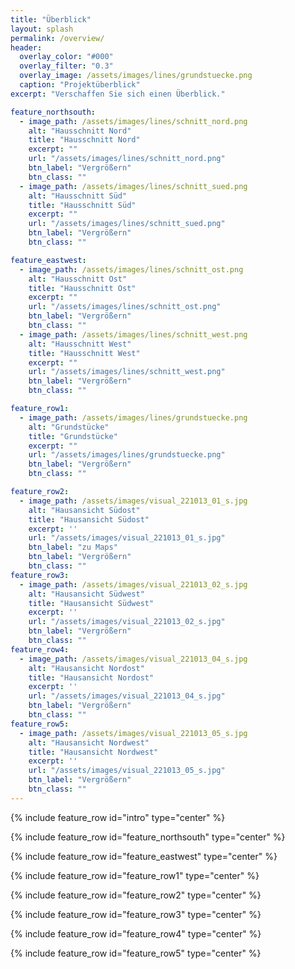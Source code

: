 ```yaml
---
title: "Überblick"
layout: splash
permalink: /overview/
header:
  overlay_color: "#000"
  overlay_filter: "0.3"
  overlay_image: /assets/images/lines/grundstuecke.png
  caption: "Projektüberblick"
excerpt: "Verschaffen Sie sich einen Überblick."

feature_northsouth:
  - image_path: /assets/images/lines/schnitt_nord.png
    alt: "Hausschnitt Nord"
    title: "Hausschnitt Nord"
    excerpt: ""
    url: "/assets/images/lines/schnitt_nord.png"
    btn_label: "Vergrößern"
    btn_class: ""
  - image_path: /assets/images/lines/schnitt_sued.png
    alt: "Hausschnitt Süd"
    title: "Hausschnitt Süd"
    excerpt: ""
    url: "/assets/images/lines/schnitt_sued.png"
    btn_label: "Vergrößern"
    btn_class: ""

feature_eastwest:
  - image_path: /assets/images/lines/schnitt_ost.png
    alt: "Hausschnitt Ost"
    title: "Hausschnitt Ost"
    excerpt: ""
    url: "/assets/images/lines/schnitt_ost.png"
    btn_label: "Vergrößern"
    btn_class: ""
  - image_path: /assets/images/lines/schnitt_west.png
    alt: "Hausschnitt West"
    title: "Hausschnitt West"
    excerpt: ""
    url: "/assets/images/lines/schnitt_west.png"
    btn_label: "Vergrößern"
    btn_class: ""

feature_row1:
  - image_path: /assets/images/lines/grundstuecke.png
    alt: "Grundstücke"
    title: "Grundstücke"
    excerpt: ""
    url: "/assets/images/lines/grundstuecke.png"
    btn_label: "Vergrößern"
    btn_class: ""

feature_row2:
  - image_path: /assets/images/visual_221013_01_s.jpg
    alt: "Hausansicht Südost"
    title: "Hausansicht Südost"
    excerpt: ''
    url: "/assets/images/visual_221013_01_s.jpg"
    btn_label: "zu Maps"
    btn_label: "Vergrößern"
    btn_class: ""
feature_row3:
  - image_path: /assets/images/visual_221013_02_s.jpg
    alt: "Hausansicht Südwest"
    title: "Hausansicht Südwest"
    excerpt: ''
    url: "/assets/images/visual_221013_02_s.jpg"
    btn_label: "Vergrößern"
    btn_class: ""
feature_row4:
  - image_path: /assets/images/visual_221013_04_s.jpg
    alt: "Hausansicht Nordost"
    title: "Hausansicht Nordost"
    excerpt: ''
    url: "/assets/images/visual_221013_04_s.jpg"
    btn_label: "Vergrößern"
    btn_class: ""
feature_row5:
  - image_path: /assets/images/visual_221013_05_s.jpg
    alt: "Hausansicht Nordwest"
    title: "Hausansicht Nordwest"
    excerpt: ''
    url: "/assets/images/visual_221013_05_s.jpg"
    btn_label: "Vergrößern"
    btn_class: ""
---
```


{% include feature_row id="intro" type="center" %}

{% include feature_row id="feature_northsouth" type="center" %}

{% include feature_row id="feature_eastwest" type="center" %}

{% include feature_row id="feature_row1" type="center" %}

{% include feature_row id="feature_row2" type="center" %}

{% include feature_row id="feature_row3" type="center" %}

{% include feature_row id="feature_row4" type="center" %}

{% include feature_row id="feature_row5" type="center" %}
